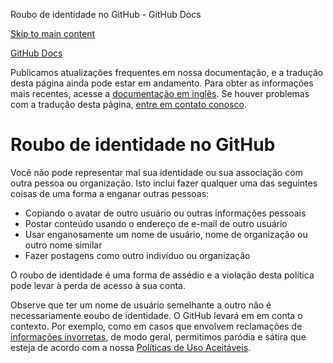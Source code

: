 Roubo de identidade no GitHub - GitHub Docs

[Skip to main content](#main-content)

[](/pt)[GitHub Docs](/pt)

Publicamos atualizações frequentes em nossa documentação, e a tradução desta página ainda pode estar em andamento. Para obter as informações mais recentes, acesse a [documentação em inglês](/en). Se houver problemas com a tradução desta página, [entre em contato conosco](https://github.com/contact?form[subject]=translation%20issue%20on%20docs.github.com&form[comments]=).

Roubo de identidade no GitHub
==========

Você não pode representar mal sua identidade ou sua associação com outra pessoa ou organização. Isto inclui fazer qualquer uma das seguintes coisas de uma forma a enganar outras pessoas:

* Copiando o avatar de outro usuário ou outras informações pessoais
* Postar conteúdo usando o endereço de e-mail de outro usuário
* Usar enganosamente um nome de usuário, nome de organização ou outro nome similar
* Fazer postagens como outro indivíduo ou organização

O roubo de identidade é uma forma de assédio e a violação desta política pode levar à perda de acesso à sua conta.

Observe que ter um nome de usuário semelhante a outro não é necessariamente eoubo de identidade. O GitHub levará em em conta o contexto. Por exemplo, como em casos que envolvem reclamações de [informações invorretas](/pt/github/site-policy/github-misinformation-and-disinformation), de modo geral, permitimos paródia e sátira que esteja de acordo com a nossa [Políticas de Uso Aceitáveis](/pt/github/site-policy/github-acceptable-use-policies).
